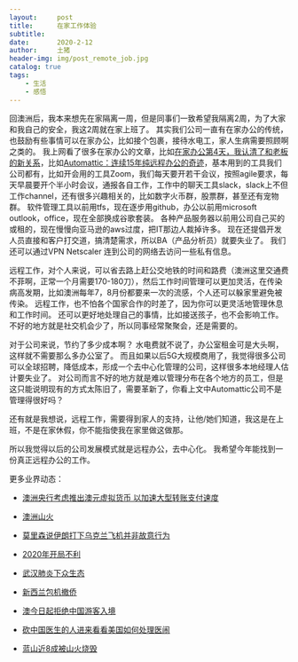 ```yaml
---
layout:     post
title:      在家工作体验
subtitle:   
date:       2020-2-12
author:     土猪
header-img: img/post_remote_job.jpg
catalog: true
tags:
    - 生活
    - 感悟
---
```




回澳洲后，我本来想先在家隔离一周，但是同事们一致希望我隔离2周，为了大家和我自己的安全，我这2周就在家上班了。 其实我们公司一直有在家办公的传统，也鼓励有些事情可以在家办公，比如接个包裹，接待水电工，家人生病需要照顾啊之类的。 我上网看了很多在家办公的文章，比如[在家办公第4天，我认清了和老板的新关系](https://mp.weixin.qq.com/s/rUI7zRDoSF_L-wICzkBAdQ)，比如[Automattic：连续15年纯远程办公的奇迹](https://yueguangboke.wordpress.com/2020/02/09/automattic%ef%bc%9a%e8%bf%9e%e7%bb%ad15%e5%b9%b4%e7%ba%af%e8%bf%9c%e7%a8%8b%e5%8a%9e%e5%85%ac%e7%9a%84%e5%a5%87%e8%bf%b9/)，基本用到的工具我们公司都有，比如开会用的工具Zoom，我们每天要开若干会议，按照agile要求，每天早晨要开个半小时会议，通报各自工作，工作中的聊天工具slack，slack上不但工作channel，还有很多兴趣相关的，比如数字火币群，股票群，甚至还有宠物群。 软件管理工具以前用tfs，现在逐步用github，办公以前用microsoft outlook，office，现在全部换成谷歌套装。 各种产品服务器以前用公司自己买的或租的，现在慢慢向亚马逊的aws过度，把IT那边人裁掉许多。 现在还提倡开发人员直接和客户打交道，搞清楚需求，所以BA（产品分析员）就要失业了。  我们还可以通过VPN Netscaler 连到公司的网络去访问一些私有信息。 



远程工作，对个人来说，可以省去路上赶公交地铁的时间和路费（澳洲这里交通费不菲啊，正常一个月需要170-180刀），然后工作时间管理可以更加灵活，在传染病高发期，比如澳洲每年7，8月份都要来一次的流感，个人还可以躲家里避免被传染。 远程工作，也不怕各个国家合作的时差了，因为你可以更灵活地管理休息和工作时间。 还可以更好地处理自己的事情，比如接送孩子，也不会影响工作。  不好的地方就是社交机会少了，所以同事经常聚聚会，还是需要的。



对于公司来说，节约了多少成本啊？ 水电费就不说了，办公室租金可是大头啊，这样就不需要那么多办公室了。 而且如果以后5G大规模商用了，我觉得很多公司可以全球招聘，降低成本，形成一个去中心化管理的公司，这样很多本地经理人估计要失业了。 对公司而言不好的地方就是难以管理分布在各个地方的员工，但是这只能说明现有的方式太陈旧了，需要革新了，你看上文中Automattic公司不是管理得很好吗？ 



还有就是我想说，远程工作，需要得到家人的支持，让他/她们知道，我这是在上班，不是在家休假，你不能指使我在家里做这做那。


所以我觉得以后的公司发展模式就是远程办公，去中心化。  我希望今年能找到一份真正远程办公的工作。





更多业界动态：

- [澳洲央行考虑推出澳元虚拟货币 以加速大型转账支付速度](http://livinginau.life/2020/01/12/%E6%BE%B3%E6%B4%B2%E5%A4%AE%E8%A1%8C%E8%80%83%E8%99%91%E6%8E%A8%E5%87%BA%E6%BE%B3%E5%85%83%E8%99%9A%E6%8B%9F%E8%B4%A7%E5%B8%81/)

- [澳洲山火](http://livinginau.life/2020/01/11/%E6%BE%B3%E6%B4%B2%E5%B1%B1%E7%81%AB/)

- [莫里森说伊朗打下乌克兰飞机并非故意行为](http://livinginau.life/2020/01/11/%E4%BC%8A%E6%9C%97%E6%89%93%E4%B8%8B%E4%B9%8C%E5%85%8B%E5%85%B0%E9%A3%9E%E6%9C%BA%E5%B9%B6%E9%9D%9E%E6%95%85%E6%84%8F%E8%A1%8C%E4%B8%BA/)

- [2020年开局不利](http://livinginau.life/2020/02/06/2020%E5%BC%80%E5%B1%80%E4%B8%8D%E5%88%A9/)

- [武汉肺炎下众生态](http://livinginau.life/2020/02/03/%E6%AD%A6%E6%B1%89%E8%82%BA%E7%82%8E%E4%B8%8B%E4%BC%97%E7%94%9F%E6%80%81/)

- [新西兰包机撤侨](http://livinginau.life/2020/02/03/%E6%96%B0%E8%A5%BF%E5%85%B0%E5%B0%86%E5%8C%85%E6%9C%BA%E6%8A%8A%E6%BE%B3%E6%B4%B2%E5%92%8C%E6%96%B0%E8%A5%BF%E5%85%B0%E5%85%AC%E6%B0%91%E5%B8%A6%E7%A6%BB%E6%AD%A6%E6%B1%89%E5%89%8D%E5%BE%80%E6%96%B0%E8%A5%BF%E5%85%B0/)

- [澳今日起拒绝中国游客入境](http://livinginau.life/2020/02/01/%E6%BE%B3%E6%B4%B2%E4%BB%8E%E4%BB%8A%E6%97%A5%E8%B5%B7%E6%8B%92%E7%BB%9D%E4%BB%8E%E4%B8%AD%E5%9B%BD%E6%9D%A5%E7%9A%84%E4%BA%BA%E5%85%A5%E5%A2%83/)

- [砍中国医生的人进来看看美国如何处理医闹](http://livinginau.life/2020/01/30/%E7%A0%8D%E4%B8%AD%E5%9B%BD%E5%8C%BB%E7%94%9F%E7%9A%84/)

- [蓝山近8成被山火烧毁](http://livinginau.life/2020/01/20/%E8%93%9D%E5%B1%B1%E8%BF%91%E5%85%AB%E6%88%90%E8%A2%AB%E6%9E%97%E7%81%AB%E7%83%A7%E6%AF%81/)